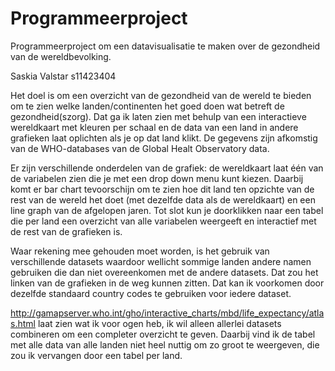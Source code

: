 # Programmeerproject
Programmeerproject om een datavisualisatie te maken over de gezondheid van de wereldbevolking.

Saskia Valstar 
s11423404

Het doel is om een overzicht van de gezondheid van de wereld te bieden om te zien welke landen/continenten het goed doen wat betreft de gezondheid(szorg). Dat ga ik laten zien met behulp van een interactieve wereldkaart met kleuren per schaal en de data van een land in andere grafieken laat oplichten als je op dat land klikt. De gegevens zijn afkomstig van de WHO-databases van de Global Healt Observatory data. 

Er zijn verschillende onderdelen van de grafiek: de wereldkaart laat één van de variabelen zien die je met een drop down menu kunt kiezen. Daarbij komt er bar chart tevoorschijn om te zien hoe dit land ten opzichte van de rest van de wereld het doet (met dezelfde data als de wereldkaart) en een line graph van de afgelopen jaren. Tot slot kun je doorklikken naar een tabel die per land een overzicht van alle variabelen weergeeft en interactief met de rest van de grafieken is. 

Waar rekening mee gehouden moet worden, is het gebruik van verschillende datasets waardoor wellicht sommige landen andere namen gebruiken die dan niet overeenkomen met de andere datasets. Dat zou het linken van de grafieken in de weg kunnen zitten. Dat kan ik voorkomen door dezelfde standaard country codes te gebruiken voor iedere dataset.  

http://gamapserver.who.int/gho/interactive_charts/mbd/life_expectancy/atlas.html laat zien wat ik voor ogen heb, ik wil alleen allerlei datasets combineren om een completer overzicht te geven. Daarbij vind ik de tabel met alle data van alle landen niet heel nuttig om zo groot te weergeven, die zou ik vervangen door een tabel per land.  
